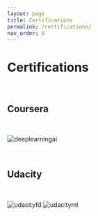 ```yaml
---
layout: page
title: Certifications
permalink: /certifications/
nav_order: 6
---
```

# Certifications

<br>

## Coursera

<br>

 ![deeplearningai](../images/deeplearningai.png)
 
<br>

## Udacity

<br>


 ![udacityfd](../images/udacityfd.png)
 ![udacityml](../images/udacityml.png)